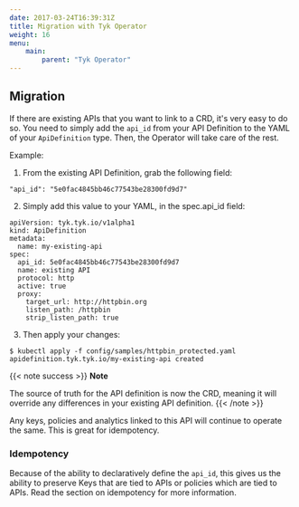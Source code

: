```yaml
---
date: 2017-03-24T16:39:31Z
title: Migration with Tyk Operator
weight: 16
menu:
    main:
        parent: "Tyk Operator"
---
```


## Migration

If there are existing APIs that you want to link to a CRD, it's very easy to do so. You need to simply add the `api_id` from your API Definition to the YAML of your `ApiDefinition` type. Then, the Operator will take care of the rest.

Example:

1. From the existing API Definition, grab the following field:

```
"api_id": "5e0fac4845bb46c77543be28300fd9d7"
```

2. Simply add this value to your YAML, in the spec.api_id field:

```
apiVersion: tyk.tyk.io/v1alpha1
kind: ApiDefinition
metadata:
  name: my-existing-api
spec:
  api_id: 5e0fac4845bb46c77543be28300fd9d7
  name: existing API
  protocol: http
  active: true
  proxy:
    target_url: http://httpbin.org
    listen_path: /httpbin
    strip_listen_path: true
```

3. Then apply your changes:

```
$ kubectl apply -f config/samples/httpbin_protected.yaml
apidefinition.tyk.tyk.io/my-existing-api created
```

{{< note success >}}
**Note**  

The source of truth for the API definition is now the CRD, meaning it will override any differences in your existing API definition.
{{< /note >}}

Any keys, policies and analytics linked to this API will continue to operate the same. This is great for idempotency.

### Idempotency

Because of the ability to declaratively define the `api_id`, this gives us the ability to preserve Keys that are tied to APIs or policies which are tied to APIs.
Read the section on idempotency for more information.
